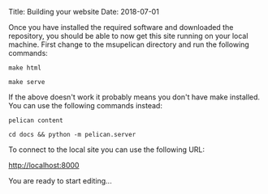 Title: Building your website
Date: 2018-07-01

Once you have installed the required software and downloaded the repository, you should be able to now get this site running on your local machine. First change to the msupelican directory and run the following commands:

```make html```

```make serve```

If the above doesn't work it probably means you don't have make installed.  You can use the following commands instead:

``` pelican content ```

``` cd docs && python -m pelican.server ```

To connect to the local site you can use the following URL:

[http://localhost:8000](http://localhost:8000)

You are ready to start editing...
